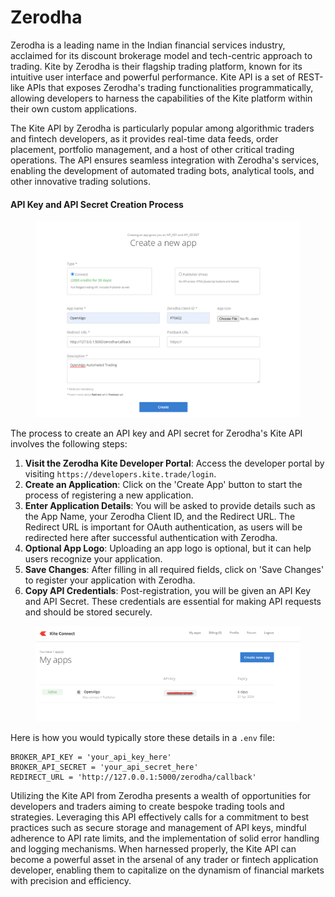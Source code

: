 # Zerodha

Zerodha is a leading name in the Indian financial services industry, acclaimed for its discount brokerage model and tech-centric approach to trading. Kite by Zerodha is their flagship trading platform, known for its intuitive user interface and powerful performance. Kite API is a set of REST-like APIs that exposes Zerodha's trading functionalities programmatically, allowing developers to harness the capabilities of the Kite platform within their own custom applications.

The Kite API by Zerodha is particularly popular among algorithmic traders and fintech developers, as it provides real-time data feeds, order placement, portfolio management, and a host of other critical trading operations. The API ensures seamless integration with Zerodha's services, enabling the development of automated trading bots, analytical tools, and other innovative trading solutions.

#### API Key and API Secret Creation Process

<figure><img src="../../.gitbook/assets/Zerodha Kite App Creation.png" alt=""><figcaption></figcaption></figure>

The process to create an API key and API secret for Zerodha's Kite API involves the following steps:

1. **Visit the Zerodha Kite Developer Portal**: Access the developer portal by visiting `https://developers.kite.trade/login`.
2. **Create an Application**: Click on the 'Create App' button to start the process of registering a new application.
3. **Enter Application Details**: You will be asked to provide details such as the App Name, your Zerodha Client ID, and the Redirect URL. The Redirect URL is important for OAuth authentication, as users will be redirected here after successful authentication with Zerodha.
4. **Optional App Logo**: Uploading an app logo is optional, but it can help users recognize your application.
5. **Save Changes**: After filling in all required fields, click on 'Save Changes' to register your application with Zerodha.
6. **Copy API Credentials**: Post-registration, you will be given an API Key and API Secret. These credentials are essential for making API requests and should be stored securely.

<figure><img src="../../.gitbook/assets/Zerodha Kite Connect.png" alt=""><figcaption></figcaption></figure>

Here is how you would typically store these details in a `.env` file:

```
BROKER_API_KEY = 'your_api_key_here'
BROKER_API_SECRET = 'your_api_secret_here'
REDIRECT_URL = 'http://127.0.0.1:5000/zerodha/callback'
```

Utilizing the Kite API from Zerodha presents a wealth of opportunities for developers and traders aiming to create bespoke trading tools and strategies. Leveraging this API effectively calls for a commitment to best practices such as secure storage and management of API keys, mindful adherence to API rate limits, and the implementation of solid error handling and logging mechanisms. When harnessed properly, the Kite API can become a powerful asset in the arsenal of any trader or fintech application developer, enabling them to capitalize on the dynamism of financial markets with precision and efficiency.
